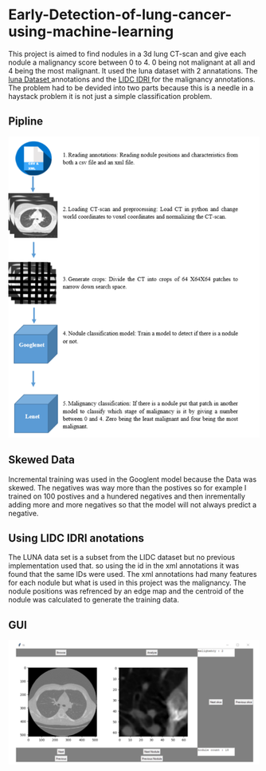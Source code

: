 # Early-Detection-of-lung-cancer-using-machine-learning

This project is aimed to find nodules in a 3d lung CT-scan and give each nodule a malignancy score between 0 to 4. 0 being not malignant at all and 4 being the most malignant. It used the luna dataset with 2 annatations. The <a href="https://luna16.grand-challenge.org/" >luna Dataset </a> annotations and the <a href="https://wiki.cancerimagingarchive.net/display/Public/LIDC-IDRI" > LIDC IDRI </a> for the malignancy annotations. The problem had to be devided into two parts because this is a needle in a haystack problem it is not just a simple classification problem. 

<h2> Pipline </h2>
<img src="https://github.com/abdullahtarek/Early-Detection-of-lung-cancer-using-machine-learning/blob/master/Screenshot_2.png">
</br>

<h2> Skewed Data </h2>
Incremental training was used in the Googlent model because the Data was skewed. The negatives was way more than the postives so for example I trained on 100 postives and a hundered negatives and then inrementally adding more and more negatives so that the model will not always predict a negative.

<h2> Using LIDC IDRI anotations </h2>
The LUNA data set is a subset from the LIDC dataset but no previous implementation used that. so using the id in the xml annotations it was found that the same IDs were used. The xml annotations had many features for each nodule but what is used in this project was the malignancy. The nodule positions was refrenced by an edge map and the centroid of the nodule was calculated to generate the training data.


<h2> GUI </h2>
<img src="https://github.com/abdullahtarek/Early-Detection-of-lung-cancer-using-machine-learning/blob/master/Screenshot_1.png">
